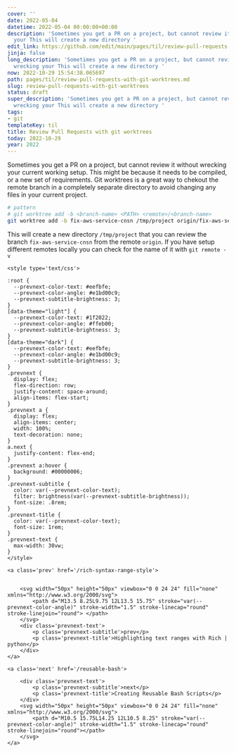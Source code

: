 ```yaml
---
cover: ''
date: 2022-05-04
datetime: 2022-05-04 00:00:00+00:00
description: 'Sometimes you get a PR on a project, but cannot review it without wrecking
  your This will create a new directory '
edit_link: https://github.com/edit/main/pages/til/review-pull-requests-with-git-worktrees.md
jinja: false
long_description: 'Sometimes you get a PR on a project, but cannot review it without
  wrecking your This will create a new directory '
now: 2022-10-29 15:54:38.065697
path: pages/til/review-pull-requests-with-git-worktrees.md
slug: review-pull-requests-with-git-worktrees
status: draft
super_description: 'Sometimes you get a PR on a project, but cannot review it without
  wrecking your This will create a new directory '
tags:
- git
templateKey: til
title: Review Pull Requests with git worktrees
today: 2022-10-29
year: 2022
---
```


Sometimes you get a PR on a project, but cannot review it without wrecking your
current working setup.  This might be because it needs to be compiled, or a new
set of requirements.  Git worktrees is a great way to chekout the remote branch
in a completely separate directory to avoid changing any files in your current
project.

``` bash
# pattern
# git worktree add -b <branch-name> <PATH> <remote>/<branch-name>
git worktree add -b fix-aws-service-cnsn /tmp/project origin/fix-aws-service-cnsn
```

This will create a new directory `/tmp/project` that you can review the branch
`fix-aws-service-cnsn` from the remote `origin`.  If you have setup different remotes locally you can check for the name of it with `git remote -v`
<div class='prevnext'>

    <style type='text/css'>

    :root {
      --prevnext-color-text: #eefbfe;
      --prevnext-color-angle: #e1bd00c9;
      --prevnext-subtitle-brightness: 3;
    }
    [data-theme="light"] {
      --prevnext-color-text: #1f2022;
      --prevnext-color-angle: #ffeb00;
      --prevnext-subtitle-brightness: 3;
    }
    [data-theme="dark"] {
      --prevnext-color-text: #eefbfe;
      --prevnext-color-angle: #e1bd00c9;
      --prevnext-subtitle-brightness: 3;
    }
    .prevnext {
      display: flex;
      flex-direction: row;
      justify-content: space-around;
      align-items: flex-start;
    }
    .prevnext a {
      display: flex;
      align-items: center;
      width: 100%;
      text-decoration: none;
    }
    a.next {
      justify-content: flex-end;
    }
    .prevnext a:hover {
      background: #00000006;
    }
    .prevnext-subtitle {
      color: var(--prevnext-color-text);
      filter: brightness(var(--prevnext-subtitle-brightness));
      font-size: .8rem;
    }
    .prevnext-title {
      color: var(--prevnext-color-text);
      font-size: 1rem;
    }
    .prevnext-text {
      max-width: 30vw;
    }
    </style>
    
    <a class='prev' href='/rich-syntax-range-style'>
    

        <svg width="50px" height="50px" viewbox="0 0 24 24" fill="none" xmlns="http://www.w3.org/2000/svg">
            <path d="M13.5 8.25L9.75 12L13.5 15.75" stroke="var(--prevnext-color-angle)" stroke-width="1.5" stroke-linecap="round" stroke-linejoin="round"> </path>
        </svg>
        <div class='prevnext-text'>
            <p class='prevnext-subtitle'>prev</p>
            <p class='prevnext-title'>Highlighting text ranges with Rich | python</p>
        </div>
    </a>
    
    <a class='next' href='/reusable-bash'>
    
        <div class='prevnext-text'>
            <p class='prevnext-subtitle'>next</p>
            <p class='prevnext-title'>Creating Reusable Bash Scripts</p>
        </div>
        <svg width="50px" height="50px" viewbox="0 0 24 24" fill="none" xmlns="http://www.w3.org/2000/svg">
            <path d="M10.5 15.75L14.25 12L10.5 8.25" stroke="var(--prevnext-color-angle)" stroke-width="1.5" stroke-linecap="round" stroke-linejoin="round"></path>
        </svg>
    </a>
  </div>